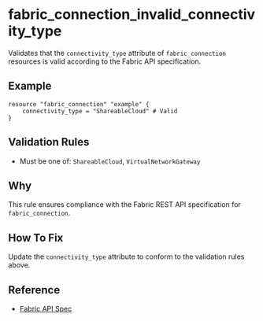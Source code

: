 # fabric_connection_invalid_connectivity_type

Validates that the `connectivity_type` attribute of `fabric_connection` resources is valid according to the Fabric API specification.

## Example

```hcl
resource "fabric_connection" "example" {
    connectivity_type = "ShareableCloud" # Valid
}
```

## Validation Rules

- Must be one of: `ShareableCloud`, `VirtualNetworkGateway`


## Why

This rule ensures compliance with the Fabric REST API specification for `fabric_connection`.

## How To Fix

Update the `connectivity_type` attribute to conform to the validation rules above.

## Reference

- [Fabric API Spec](https://github.com/microsoft/fabric-rest-api-specs/tree/main/platform/definitions/connections.json)
